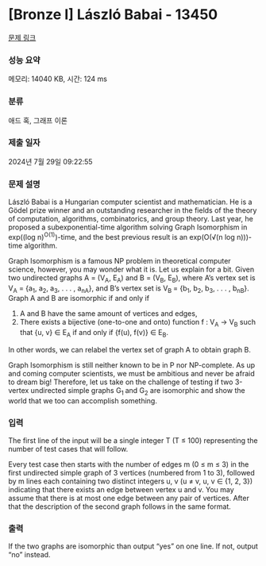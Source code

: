 # [Bronze I] László Babai - 13450 

[문제 링크](https://www.acmicpc.net/problem/13450) 

### 성능 요약

메모리: 14040 KB, 시간: 124 ms

### 분류

애드 혹, 그래프 이론

### 제출 일자

2024년 7월 29일 09:22:55

### 문제 설명

<p>László Babai is a Hungarian computer scientist and mathematician. He is a Gödel prize winner and an outstanding researcher in the fields of the theory of computation, algorithms, combinatorics, and group theory. Last year, he proposed a subexponential-time algorithm solving Graph Isomorphism in exp((log n)<sup>O(1)</sup>)-time, and the best previous result is an exp(O(√(n log n)))-time algorithm.</p>

<p>Graph Isomorphism is a famous NP problem in theoretical computer science, however, you may wonder what it is. Let us explain for a bit. Given two undirected graphs A = (V<sub>A</sub>, E<sub>A</sub>) and B = (V<sub>B</sub>, E<sub>B</sub>), where A’s vertex set is V<sub>A</sub> = {a<sub>1</sub>, a<sub>2</sub>, a<sub>3</sub>, . . . , a<sub>nA</sub>}, and B’s vertex set is V<sub>B </sub>= {b<sub>1</sub>, b<sub>2</sub>, b<sub>3</sub>, . . . , b<sub>nB</sub>}. Graph A and B are isomorphic if and only if</p>

<ol>
	<li>A and B have the same amount of vertices and edges,</li>
	<li>There exists a bijective (one-to-one and onto) function f : V<sub>A</sub> → V<sub>B</sub> such that {u, v} ∈ E<sub>A</sub> if and only if {f(u), f(v)} ∈ E<sub>B</sub>.</li>
</ol>

<p>In other words, we can relabel the vertex set of graph A to obtain graph B.</p>

<p>Graph Isomorphism is still neither known to be in P nor NP-complete. As up and coming computer scientists, we must be ambitious and never be afraid to dream big! Therefore, let us take on the challenge of testing if two 3-vertex undirected simple graphs G<sub>1 </sub>and G<sub>2</sub> are isomorphic and show the world that we too can accomplish something.</p>

### 입력 

 <p>The first line of the input will be a single integer T (T ≤ 100) representing the number of test cases that will follow.</p>

<p>Every test case then starts with the number of edges m (0 ≤ m ≤ 3) in the first undirected simple graph of 3 vertices (numbered from 1 to 3), followed by m lines each containing two distinct integers u, v (u ≠ v, u, v ∈ {1, 2, 3}) indicating that there exists an edge between vertex u and v. You may assume that there is at most one edge between any pair of vertices. After that the description of the second graph follows in the same format.</p>

### 출력 

 <p>If the two graphs are isomorphic than output “yes” on one line. If not, output “no” instead.</p>

